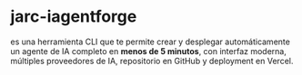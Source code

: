 # jarc-iagentforge
es una herramienta CLI que te permite crear y desplegar automáticamente un agente de IA completo en **menos de 5 minutos**, con interfaz moderna, múltiples proveedores de IA, repositorio en GitHub y deployment en Vercel.
